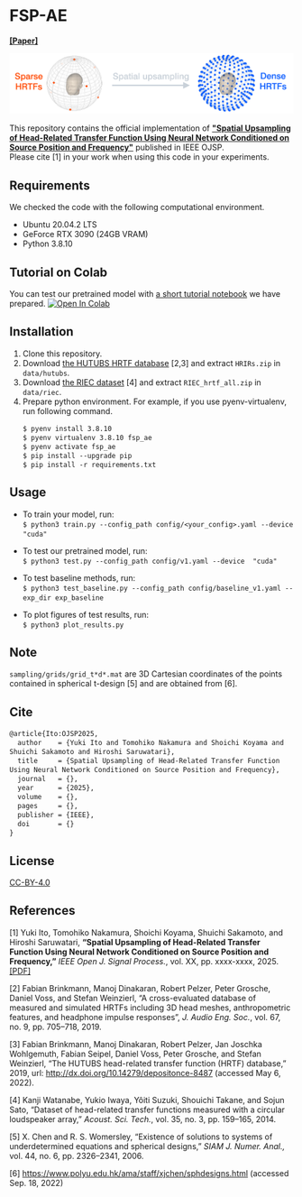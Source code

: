 # FSP-AE
**[[Paper]]()**

<img src="https://github.com/ikets/FSP-AE/blob/main/figure/spatial_upsampling.png">

This repository contains the official implementation of **["Spatial Upsampling of Head-Related Transfer Function Using Neural Network Conditioned on Source Position and Frequency"]()** published in IEEE OJSP.<br>
Please cite [1] in your work when using this code in your experiments.

## Requirements
We checked the code with the following computational environment.
- Ubuntu 20.04.2 LTS
- GeForce RTX 3090 (24GB VRAM)
- Python 3.8.10
## Tutorial on Colab
You can test our pretrained model with [a short tutorial notebook](path_to_ipynb) we have prepared.
[![Open In Colab](https://colab.research.google.com/assets/colab-badge.svg)](path_to_ipynb)
## Installation
1. Clone this repository.
2. Download [the HUTUBS HRTF database](http://dx.doi.org/10.14279/depositonce-8487) [2,3] and extract `HRIRs.zip` in `data/hutubs`.
3. Download [the RIEC dataset](http://www.riec.tohoku.ac.jp/pub/hrtf/index.html) [4] and extract `RIEC_hrtf_all.zip` in `data/riec`.
4. Prepare python environment. For example, if you use pyenv-virtualenv, run following command.
    ```
    $ pyenv install 3.8.10
    $ pyenv virtualenv 3.8.10 fsp_ae
    $ pyenv activate fsp_ae
    $ pip install --upgrade pip
    $ pip install -r requirements.txt
    ```
## Usage
- To train your model, run:<br>`$ python3 train.py --config_path config/<your_config>.yaml --device "cuda"`

- To test our pretrained model, run:<br>`$ python3 test.py --config_path config/v1.yaml --device  "cuda"`

- To test baseline methods, run:<br>`$ python3 test_baseline.py --config_path config/baseline_v1.yaml --exp_dir exp_baseline`

- To plot figures of test results, run:<br>`$ python3 plot_results.py`
## Note
`sampling/grids/grid_t*d*.mat` are 3D Cartesian coordinates of the points contained in spherical t-design [5] and are obtained from [6].

## Cite
```
@article{Ito:OJSP2025,
  author    = {Yuki Ito and Tomohiko Nakamura and Shoichi Koyama and Shuichi Sakamoto and Hiroshi Saruwatari},
  title     = {Spatial Upsampling of Head-Related Transfer Function Using Neural Network Conditioned on Source Position and Frequency},
  journal   = {},
  year      = {2025},
  volume    = {},
  pages     = {},
  publisher = {IEEE},
  doi       = {}
}
```

## License
[CC-BY-4.0](https://github.com/ikets/FSP-AE/blob/main/LICENSE)

## References
[1] Yuki Ito, Tomohiko Nakamura, Shoichi Koyama, Shuichi Sakamoto, and Hiroshi Saruwatari, <strong>“Spatial Upsampling of Head-Related Transfer Function Using Neural Network Conditioned on Source Position and Frequency,”</strong> <em>IEEE Open J. Signal Process.</em>, vol. XX, pp. xxxx-xxxx, 2025. [[PDF]]() <br>

[2] Fabian Brinkmann, Manoj Dinakaran, Robert Pelzer, Peter Grosche,  Daniel Voss, and Stefan Weinzierl, “A cross-evaluated database of measured and simulated HRTFs including 3D head meshes, anthropometric features, and headphone impulse responses”, <em>J. Audio Eng. Soc.</em>, vol. 67, no. 9, pp. 705–718, 2019.<br>

[3] Fabian Brinkmann, Manoj Dinakaran, Robert Pelzer, Jan Joschka Wohlgemuth, Fabian Seipel, Daniel Voss, Peter Grosche, and Stefan Weinzierl, “The HUTUBS head-related transfer function (HRTF) database,” 2019, url: http://dx.doi.org/10.14279/depositonce-8487 (accessed May 6, 2022).<br>

[4] Kanji Watanabe, Yukio Iwaya, Yôiti Suzuki, Shouichi Takane, and Sojun Sato, “Dataset of head-related transfer functions measured with a circular loudspeaker array,” <em>Acoust. Sci. Tech.</em>, vol. 35, no. 3, pp. 159–165, 2014.<br>

[5] X. Chen and R. S. Womersley, “Existence of solutions to
systems of underdetermined equations and spherical designs,”
<em>SIAM J. Numer. Anal.,</em> vol. 44, no. 6, pp. 2326–2341, 2006.

[6] https://www.polyu.edu.hk/ama/staff/xjchen/sphdesigns.html (accessed Sep. 18, 2022)

